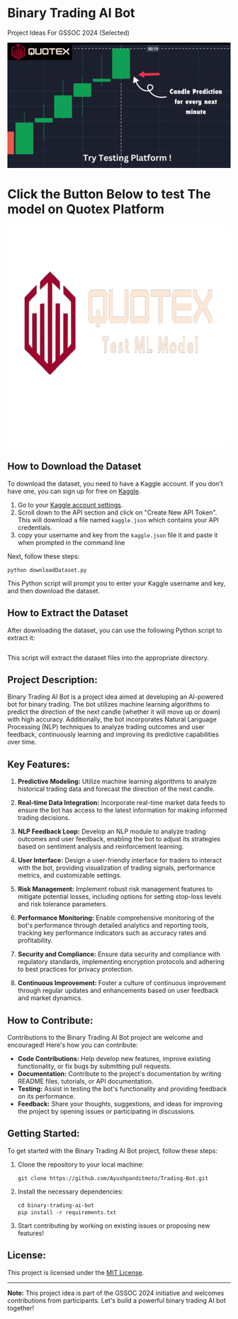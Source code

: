 # Binary Trading AI Bot

Project Ideas For GSSOC 2024 (Selected)
<!-- Image with button link -->
[![Binary Trading AI Bot](./image/main_new.png)](https://panditrader.vercel.app/quotex)

# Click the Button Below to test The model on Quotex Platform
<!-- text link no images -->
<a href="https://panditrader.vercel.app/quotex">
   <img src="./image/link_new.png" width="1000" height="500">
</a>



## How to Download the Dataset

To download the dataset, you need to have a Kaggle account. If you don't have one, you can sign up for free on [Kaggle](https://www.kaggle.com/).

1. Go to your [Kaggle account settings](https://www.kaggle.com/account).
2. Scroll down to the API section and click on "Create New API Token". This will download a file named `kaggle.json` which contains your API credentials.
3. copy your username and key from the `kaggle.json` file it and paste it when prompted in the command line

Next, follow these steps:

```
python downloadDataset.py
```


This Python script will prompt you to enter your Kaggle username and key, and then download the dataset.

## How to Extract the Dataset

After downloading the dataset, you can use the following Python script to extract it:

```python dataset-extract.py
```

This script will extract the dataset files into the appropriate directory.





## Project Description:

Binary Trading AI Bot is a project idea aimed at developing an AI-powered bot for binary trading. The bot utilizes machine learning algorithms to predict the direction of the next candle (whether it will move up or down) with high accuracy. Additionally, the bot incorporates Natural Language Processing (NLP) techniques to analyze trading outcomes and user feedback, continuously learning and improving its predictive capabilities over time.


## Key Features:

1. **Predictive Modeling:** Utilize machine learning algorithms to analyze historical trading data and forecast the direction of the next candle.

2. **Real-time Data Integration:** Incorporate real-time market data feeds to ensure the bot has access to the latest information for making informed trading decisions.

3. **NLP Feedback Loop:** Develop an NLP module to analyze trading outcomes and user feedback, enabling the bot to adjust its strategies based on sentiment analysis and reinforcement learning.

4. **User Interface:** Design a user-friendly interface for traders to interact with the bot, providing visualization of trading signals, performance metrics, and customizable settings.

5. **Risk Management:** Implement robust risk management features to mitigate potential losses, including options for setting stop-loss levels and risk tolerance parameters.

6. **Performance Monitoring:** Enable comprehensive monitoring of the bot's performance through detailed analytics and reporting tools, tracking key performance indicators such as accuracy rates and profitability.

7. **Security and Compliance:** Ensure data security and compliance with regulatory standards, implementing encryption protocols and adhering to best practices for privacy protection.

8. **Continuous Improvement:** Foster a culture of continuous improvement through regular updates and enhancements based on user feedback and market dynamics.

## How to Contribute:

Contributions to the Binary Trading AI Bot project are welcome and encouraged! Here's how you can contribute:

- **Code Contributions:** Help develop new features, improve existing functionality, or fix bugs by submitting pull requests.
- **Documentation:** Contribute to the project's documentation by writing README files, tutorials, or API documentation.
- **Testing:** Assist in testing the bot's functionality and providing feedback on its performance.
- **Feedback:** Share your thoughts, suggestions, and ideas for improving the project by opening issues or participating in discussions.

## Getting Started:

To get started with the Binary Trading AI Bot project, follow these steps:

1. Clone the repository to your local machine:
   ```
   git clone https://github.com/Ayushpanditmoto/Trading-Bot.git
   ```

2. Install the necessary dependencies:
   ```
   cd binary-trading-ai-bot
   pip install -r requirements.txt
   ```

3. Start contributing by working on existing issues or proposing new features!

## License:

This project is licensed under the [MIT License](LICENSE).

---

**Note:** This project idea is part of the GSSOC 2024 initiative and welcomes contributions from participants. Let's build a powerful binary trading AI bot together!
